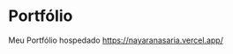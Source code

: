 # Portfólio
Meu Portfólio hospedado <a href="https://nayaranasaria.vercel.app/">https://nayaranasaria.vercel.app/</a>

